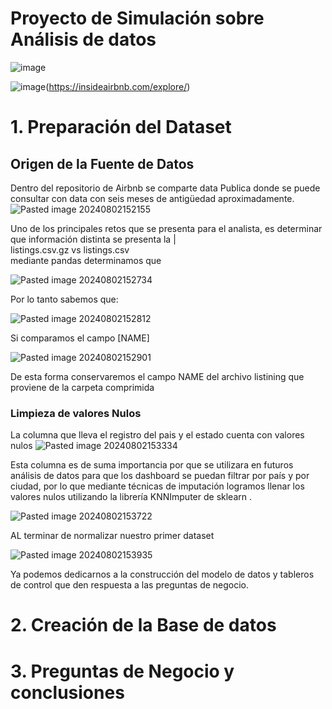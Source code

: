 # Proyecto de  Simulación sobre Análisis de datos

![image](https://github.com/user-attachments/assets/eb8b6005-92ea-4d18-b264-22c524008930)


![image](https://github.com/user-attachments/assets/4896bd6e-31e9-45e1-a3d9-a6854ec8265f)(https://insideairbnb.com/explore/)


# 1. Preparación del Dataset

## Origen de la Fuente de Datos
Dentro del repositorio de Airbnb se comparte data Publica donde se puede consultar con data con seis meses de antigüedad aproximadamente.
![Pasted image 20240802152155](https://github.com/user-attachments/assets/49ef8257-0995-46b2-8020-f469ece6310c)

Uno de los principales retos que se presenta para el analista, es determinar  que información distinta se presenta la |  <br>listings.csv.gz  vs   listings.csv  
mediante pandas  determinamos que 

![Pasted image 20240802152734](https://github.com/user-attachments/assets/75073060-46df-41bb-90c6-66f70bf081ef)

Por lo tanto
sabemos que:

![Pasted image 20240802152812](https://github.com/user-attachments/assets/8a84155f-ef94-4dd0-82ca-0d4aec3b9e0d)

Si comparamos el campo [NAME]

![Pasted image 20240802152901](https://github.com/user-attachments/assets/1f5e578a-7521-451e-a052-1644719a16c5)

De esta forma conservaremos  el campo NAME del archivo listining que proviene de la carpeta comprimida

### Limpieza de valores Nulos

La columna que lleva el registro del pais y el estado cuenta con valores nulos 
![Pasted image 20240802153334](https://github.com/user-attachments/assets/ed9606e9-d9b0-4f9c-b0be-d985c636590d)

Esta columna es de suma importancia por que se utilizara en futuros análisis de datos para que los dashboard se puedan filtrar por país y por ciudad, por lo que mediante técnicas de imputación logramos llenar los valores nulos utilizando la librería   KNNImputer  de sklearn .



![Pasted image 20240802153722](https://github.com/user-attachments/assets/c9e02271-f385-476d-9bae-582c38d96efc)


AL terminar de normalizar nuestro primer dataset 


![Pasted image 20240802153935](https://github.com/user-attachments/assets/a67ef1b2-f663-44bf-bdaa-6bb09e7fa912)



Ya podemos dedicarnos a la construcción del modelo de datos y tableros de control que den respuesta a las preguntas de negocio.




# 2. Creación de la Base de datos













# 3. Preguntas de Negocio y conclusiones


























